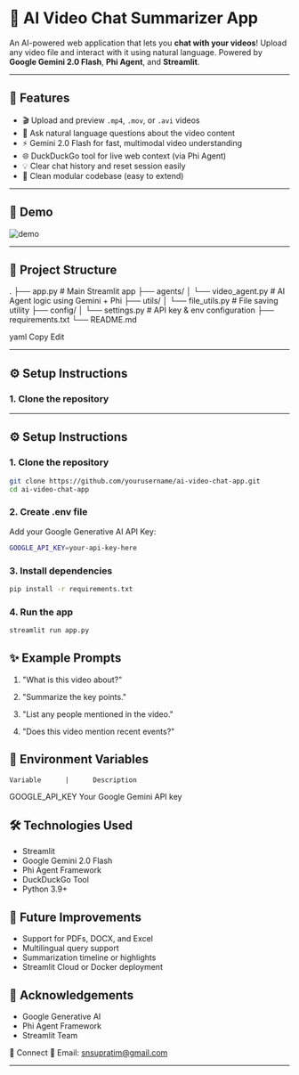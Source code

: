 # 🎥 AI Video Chat Summarizer App

An AI-powered web application that lets you **chat with your videos**! Upload any video file and interact with it using natural language. Powered by **Google Gemini 2.0 Flash**, **Phi Agent**, and **Streamlit**.

---

## 🧠 Features

- 🎬 Upload and preview `.mp4`, `.mov`, or `.avi` videos
- 💬 Ask natural language questions about the video content
- ⚡ Gemini 2.0 Flash for fast, multimodal video understanding
- 🌐 DuckDuckGo tool for live web context (via Phi Agent)
- 💡 Clear chat history and reset session easily
- 🧱 Clean modular codebase (easy to extend)

---

## 🚀 Demo

![demo](https://your-demo-link-or-screenshot.png)

---

## 📁 Project Structure

.
├── app.py # Main Streamlit app
├── agents/
│ └── video_agent.py # AI Agent logic using Gemini + Phi
├── utils/
│ └── file_utils.py # File saving utility
├── config/
│ └── settings.py # API key & env configuration
├── requirements.txt
└── README.md

yaml
Copy
Edit

---

## ⚙️ Setup Instructions

### 1. Clone the repository

---

## ⚙️ Setup Instructions

### 1. Clone the repository

```bash
git clone https://github.com/yourusername/ai-video-chat-app.git
cd ai-video-chat-app
```

### 2. Create .env file

Add your Google Generative AI API Key:

```bash
GOOGLE_API_KEY=your-api-key-here
```

### 3. Install dependencies

```bash
pip install -r requirements.txt
```

### 4. Run the app

```bash
streamlit run app.py
```

## ✨ Example Prompts

1. "What is this video about?"

2. "Summarize the key points."

3. "List any people mentioned in the video."

4. "Does this video mention recent events?"

## 🔐 Environment Variables

    Variable	  |      Description

GOOGLE_API_KEY Your Google Gemini API key

## 🛠️ Technologies Used

- Streamlit
- Google Gemini 2.0 Flash
- Phi Agent Framework
- DuckDuckGo Tool
- Python 3.9+

## 📌 Future Improvements

- Support for PDFs, DOCX, and Excel
- Multilingual query support
- Summarization timeline or highlights
- Streamlit Cloud or Docker deployment

## 🙌 Acknowledgements

- Google Generative AI
- Phi Agent Framework
- Streamlit Team

🔗 Connect
📧 Email: snsupratim@gmail.com

---
